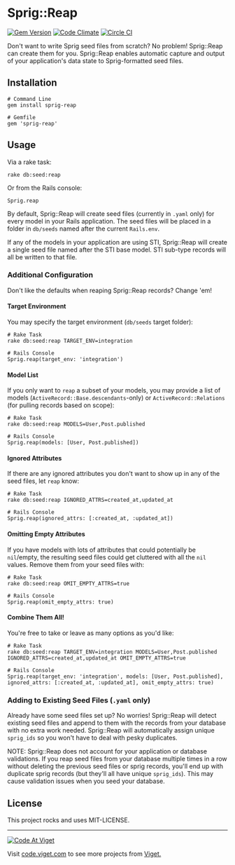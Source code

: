 # Sprig::Reap

[![Gem Version](https://badge.fury.io/rb/sprig-reap.png)](http://badge.fury.io/rb/sprig-reap) [![Code Climate](https://codeclimate.com/github/vigetlabs/sprig-reap.png)](https://codeclimate.com/github/vigetlabs/sprig-reap) [![Circle CI](https://circleci.com/gh/vigetlabs/sprig-reap.svg?style=svg)](https://circleci.com/gh/vigetlabs/sprig-reap)

Don't want to write Sprig seed files from scratch?  No problem!  Sprig::Reap can create them for
you.  Sprig::Reap enables automatic capture and output of your application's data state to
Sprig-formatted seed files.

## Installation
```
# Command Line
gem install sprig-reap

# Gemfile
gem 'sprig-reap'
```

## Usage

Via a rake task:
```
rake db:seed:reap
```
Or from the Rails console:
```
Sprig.reap
```

By default, Sprig::Reap will create seed files (currently in `.yaml` only) for every model in your Rails
application.  The seed files will be placed in a folder in `db/seeds` named after the current
`Rails.env`.

If any of the models in your application are using STI, Sprig::Reap will create a single seed file named
after the STI base model.  STI sub-type records will all be written to that file.

### Additional Configuration

Don't like the defaults when reaping Sprig::Reap records? Change 'em!

#### Target Environment
You may specify the target environment (`db/seeds` target folder):
```
# Rake Task
rake db:seed:reap TARGET_ENV=integration

# Rails Console
Sprig.reap(target_env: 'integration')
```

#### Model List
If you only want to `reap` a subset of your models, you may provide a list of models
(`ActiveRecord::Base.descendants`-only) or `ActiveRecord::Relations` (for pulling records based on
scope):
```
# Rake Task
rake db:seed:reap MODELS=User,Post.published

# Rails Console
Sprig.reap(models: [User, Post.published])
```

#### Ignored Attributes
If there are any ignored attributes you don't want to show up in any of the seed files, let `reap`
know:
```
# Rake Task
rake db:seed:reap IGNORED_ATTRS=created_at,updated_at

# Rails Console
Sprig.reap(ignored_attrs: [:created_at, :updated_at])
```

#### Omitting Empty Attributes
If you have models with lots of attributes that could potentially be `nil`/empty, the resulting seed
files could get cluttered with all the `nil` values.  Remove them from your seed files with:
```
# Rake Task
rake db:seed:reap OMIT_EMPTY_ATTRS=true

# Rails Console
Sprig.reap(omit_empty_attrs: true)
```

#### Combine Them All!
You're free to take or leave as many options as you'd like:
```
# Rake Task
rake db:seed:reap TARGET_ENV=integration MODELS=User,Post.published IGNORED_ATTRS=created_at,updated_at OMIT_EMPTY_ATTRS=true

# Rails Console
Sprig.reap(target_env: 'integration', models: [User, Post.published], ignored_attrs: [:created_at, :updated_at], omit_empty_attrs: true)
```

### Adding to Existing Seed Files (`.yaml` only)

Already have some seed files set up?  No worries!  Sprig::Reap will detect existing seed files and append
to them with the records from your database with no extra work needed.  Sprig::Reap will automatically
assign unique `sprig_ids` so you won't have to deal with pesky duplicates.

NOTE: Sprig::Reap does not account for your application or database validations.  If you reap seed files
from your database multiple times in a row without deleting the previous seed files or sprig
records, you'll end up with duplicate sprig records (but they'll all have unique `sprig_ids`).  This
may cause validation issues when you seed your database.

## License

This project rocks and uses MIT-LICENSE.

***

<a href="http://code.viget.com">
  <img src="http://code.viget.com/github-banner.png" alt="Code At Viget">
</a>

Visit [code.viget.com](http://code.viget.com) to see more projects from [Viget.](https://viget.com)
